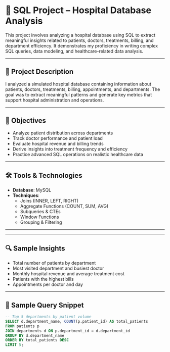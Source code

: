 # 🏥 SQL Project – Hospital Database Analysis

This project involves analyzing a hospital database using SQL to extract meaningful insights related to patients, doctors, treatments, billing, and department efficiency. It demonstrates my proficiency in writing complex SQL queries, data modeling, and healthcare-related data analysis.

---

## 📘 Project Description

I analyzed a simulated hospital database containing information about patients, doctors, treatments, billing, appointments, and departments. The goal was to extract meaningful patterns and generate key metrics that support hospital administration and operations.

---

## 🧠 Objectives

- Analyze patient distribution across departments
- Track doctor performance and patient load
- Evaluate hospital revenue and billing trends
- Derive insights into treatment frequency and efficiency
- Practice advanced SQL operations on realistic healthcare data

---

## 🛠 Tools & Technologies

- **Database**: MySQL 
- **Techniques**:  
  - Joins (INNER, LEFT, RIGHT)  
  - Aggregate Functions (COUNT, SUM, AVG)  
  - Subqueries & CTEs  
  - Window Functions  
  - Grouping & Filtering  

---


---

## 🔍 Sample Insights

- Total number of patients by department
- Most visited department and busiest doctor
- Monthly hospital revenue and average treatment cost
- Patients with the highest bills
- Appointments per doctor and day

---

## 🧾 Sample Query Snippet

```sql
-- Top 5 departments by patient volume
SELECT d.department_name, COUNT(p.patient_id) AS total_patients
FROM patients p
JOIN departments d ON p.department_id = d.department_id
GROUP BY d.department_name
ORDER BY total_patients DESC
LIMIT 5;



